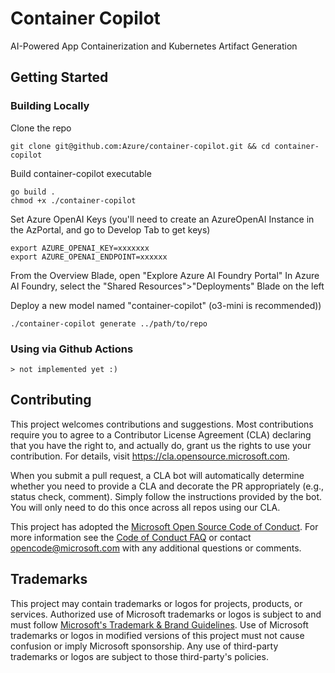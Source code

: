 # Container Copilot

AI-Powered App Containerization and Kubernetes Artifact Generation

## Getting Started

### Building Locally
Clone the repo
```
git clone git@github.com:Azure/container-copilot.git && cd container-copilot
```

Build container-copilot executable
```
go build .
chmod +x ./container-copilot
```

Set Azure OpenAI Keys (you'll need to create an AzureOpenAI Instance in the AzPortal, and go to Develop Tab to get keys)
```
export AZURE_OPENAI_KEY=xxxxxxx
export AZURE_OPENAI_ENDPOINT=xxxxxx
```

From the Overview Blade, open "Explore Azure AI Foundry Portal"
In Azure AI Foundry, select the "Shared Resources">"Deployments" Blade on the left

Deploy a new model named "container-copilot" (o3-mini is recommended))

```
./container-copilot generate ../path/to/repo
```

### Using via Github Actions
```
> not implemented yet :)
```

## Contributing

This project welcomes contributions and suggestions.  Most contributions require you to agree to a
Contributor License Agreement (CLA) declaring that you have the right to, and actually do, grant us
the rights to use your contribution. For details, visit https://cla.opensource.microsoft.com.

When you submit a pull request, a CLA bot will automatically determine whether you need to provide
a CLA and decorate the PR appropriately (e.g., status check, comment). Simply follow the instructions
provided by the bot. You will only need to do this once across all repos using our CLA.

This project has adopted the [Microsoft Open Source Code of Conduct](https://opensource.microsoft.com/codeofconduct/).
For more information see the [Code of Conduct FAQ](https://opensource.microsoft.com/codeofconduct/faq/) or
contact [opencode@microsoft.com](mailto:opencode@microsoft.com) with any additional questions or comments.

## Trademarks

This project may contain trademarks or logos for projects, products, or services. Authorized use of Microsoft 
trademarks or logos is subject to and must follow 
[Microsoft's Trademark & Brand Guidelines](https://www.microsoft.com/en-us/legal/intellectualproperty/trademarks/usage/general).
Use of Microsoft trademarks or logos in modified versions of this project must not cause confusion or imply Microsoft sponsorship.
Any use of third-party trademarks or logos are subject to those third-party's policies.
